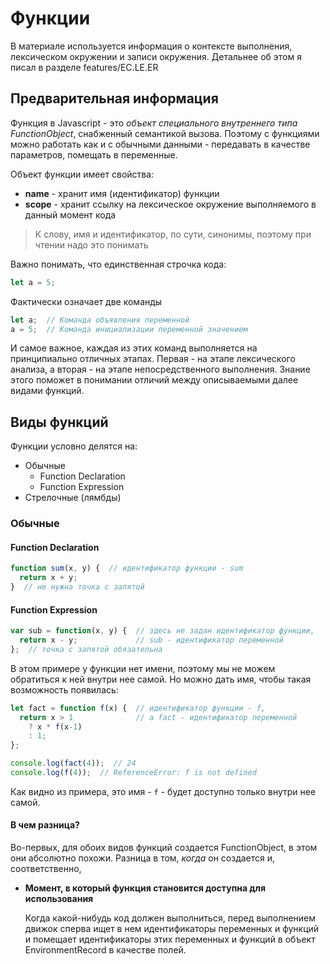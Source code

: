 # Функции

В материале используется информация о контексте выполнения, лексическом окружении и записи окружения. Детальнее об этом я писал в разделе features/EC.LE.ER

## Предварительная информация

Функция в Javascript - это *объект специального внутреннего типа FunctionObject*, снабженный семантикой вызова. Поэтому с функциями можно работать как и с обычными данными - передавать в качестве параметров, помещать в переменные.

Объект функции имеет свойства:

* **name** - хранит имя (идентификатор) функции
* **scope** - хранит ссылку на лексическое окружение выполняемого в данный момент кода

> К слову, имя и идентификатор, по сути, синонимы, поэтому при чтении надо это понимать

Важно понимать, что единственная строчка кода:

```javascript
let a = 5;
```

Фактически означает две команды

```javascript
let a;  // Команда объявления переменной
a = 5;  // Команда инициализации переменной значением
```

И самое важное, каждая из этих команд выполняется на принципиально отличных этапах. Первая - на этапе лексического анализа, а вторая - на этапе непосредственного выполнения. Знание этого поможет в понимании отличий между описываемыми далее видами функций.

## Виды функций

Функции условно делятся на:

* Обычные
  * Function Declaration
  * Function Expression
* Стрелочные (лямбды)

### Обычные

#### Function Declaration

```javascript
function sum(x, y) {  // идентификатор функции - sum
  return x + y;
}  // не нужна точка с запятой
```

#### Function Expression

```javascript
var sub = function(x, y) {  // здесь не задан идентификатор функции,
  return x - y;             // sub - идентификатор переменной
};  // точка с запятой обязательна
```

В этом примере у функции нет имени, поэтому мы не можем обратиться к ней внутри нее самой. Но можно дать имя, чтобы такая возможность появилась:

```javascript
let fact = function f(x) {  // идентификатор функции - f,
  return x > 1              // а fact - идентификатор переменной
    ? x * f(x-1)
    : 1;
};

console.log(fact(4));  // 24
console.log(f(4));  // ReferenceError: f is not defined
```

Как видно из примера, это имя - `f` - будет доступно только внутри нее самой.

#### В чем разница?

Во-первых, для обоих видов функций создается FunctionObject, в этом они абсолютно похожи. Разница в том, *когда* он создается и, соответственно,

* **Момент, в который функция становится доступна для использования**

  Когда какой-нибудь код должен выполниться, перед выполнением движок сперва ищет в нем идентификаторы переменных и функций и помещает идентификаторы этих переменных и функций в объект EnvironmentRecord в качестве полей.

  